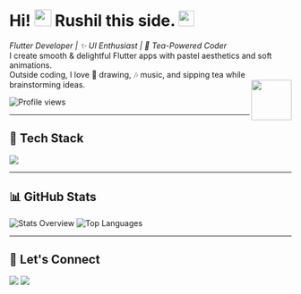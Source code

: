 <!-- HEADER -->
<h1 >
  Hi! <img src="https://raw.githubusercontent.com/MartinHeinz/MartinHeinz/master/wave.gif" width="30">
  Rushil this side.
  <img src="https://emojis.slackmojis.com/emojis/images/1621024394/39092/cat-roll.gif?1621024394" width="28">
</h1>

<p>
  <em>
    Flutter Developer | ✨ UI Enthusiast | 🍵 Tea-Powered Coder</em><br>
  I create smooth & delightful Flutter apps with pastel aesthetics and soft animations.<br>
  Outside coding, I love 🎨 drawing, 🎶 music, and sipping tea while brainstorming ideas.
  <img src="https://64.media.tumblr.com/34784257378ce2c51675599159735772/tumblr_nd3b8i2gL01sedjuto1_400.gifv" align="right" width="72"/> 
</p>

<p>
  <img src="https://komarev.com/ghpvc/?username=Byte-Rush&style=flat&color=ffb6c1&abbreviated=true" alt="Profile views" />
</p>

---

## 🌸 Tech Stack  
<p>
  <img src="https://skillicons.dev/icons?i=flutter,dart,firebase,git,github,androidstudio,vscode,figma" />
</p>

---

## 📊 GitHub Stats  
<div>
  
![Stats Overview](https://github-readme-stats.vercel.app/api?username=Byte-Rush&show_icons=true&theme=tokyonight&hide_border=true)
![Top Languages](https://github-readme-stats.vercel.app/api/top-langs/?username=Byte-Rush&layout=compact&theme=tokyonight&hide_border=true)

</div>

---
## 💌 Let's Connect  
<p>
<a href="https://www.linkedin.com/in/rushil-sharma-70b189203/"><img src="https://img.shields.io/badge/LinkedIn-0A66C2?logo=linkedin&logoColor=white" /></a>
<a href="mailto:rushil@example.com"><img src="https://img.shields.io/badge/Email-D14836?logo=gmail&logoColor=white" /></a>
</p>

